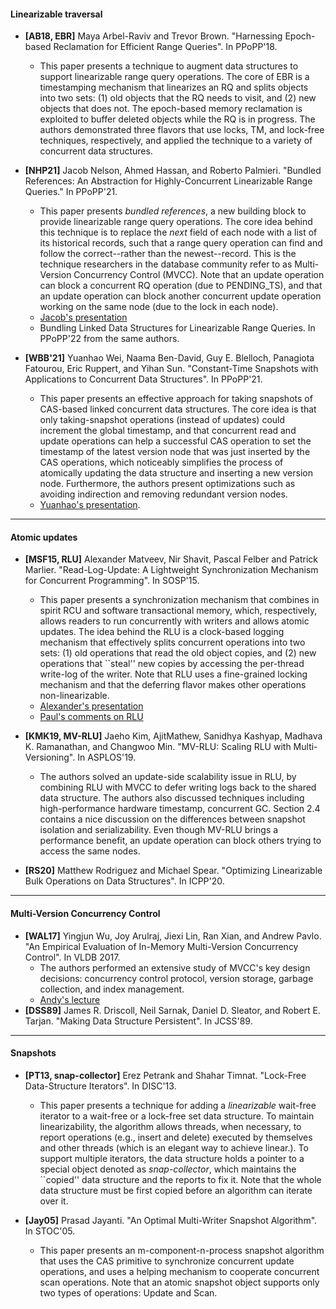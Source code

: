 #### Linearizable traversal

* **[AB18, EBR]** Maya Arbel-Raviv and Trevor Brown. "Harnessing Epoch-based Reclamation for Efficient Range Queries". In PPoPP'18.
    - This paper presents a technique to augment data structures to support linearizable range query operations. The core of EBR is a timestamping mechanism that linearizes an RQ and splits objects into two sets: (1) old objects that the RQ needs to visit, and (2) new objects that does not. The epoch-based memory reclamation is exploited to buffer deleted objects while the RQ is in progress. The authors demonstrated three flavors that use locks, TM, and lock-free techniques, respectively, and applied the technique to a variety of concurrent data structures.

* **[NHP21]** Jacob Nelson, Ahmed Hassan, and Roberto Palmieri. "Bundled References: An Abstraction for Highly-Concurrent Linearizable Range Queries." In PPoPP'21.
    - This paper presents *bundled references*, a new building block to provide linearizable range query operations. The core idea behind this technique is to replace the *next* field of each node with a list of its historical records, such that a range query operation can find and follow the correct--rather than the newest--record. This is the technique researchers in the database community refer to as Multi-Version Concurrency Control (MVCC). Note that an update operation can block a concurrent RQ operation (due to PENDING_TS), and that an update operation can block another concurrent update operation working on the same node (due to the lock in each node).
    - [Jacob's presentation](https://www.youtube.com/watch?v=BoX8QNgeGk0)
    - Bundling Linked Data Structures for Linearizable Range Queries. In PPoPP'22 from the same authors.


* **[WBB'21]** Yuanhao Wei, Naama Ben-David, Guy E. Blelloch, Panagiota Fatourou, Eric Ruppert, and Yihan Sun. "Constant-Time Snapshots with Applications to Concurrent Data Structures". In PPoPP'21.
    - This paper presents an effective approach for taking snapshots of CAS-based linked concurrent data structures. The core idea is that only taking-snapshot operations (instead of updates) could increment the global timestamp, and that concurrent read and update operations can help a successful CAS operation to set the timestamp of the latest version node that was just inserted by the CAS operations, which noticeably simplifies the process of atomically updating the data structure and inserting a new version node. Furthermore, the authors present optimizations such as avoiding indirection and removing redundant version nodes.
    - [Yuanhao's presentation](https://www.youtube.com/watch?v=k4MoXSuKKAE).
---

#### Atomic updates

* **[MSF15, RLU]** Alexander Matveev, Nir Shavit, Pascal Felber and Patrick Marlier. "Read-Log-Update: A Lightweight Synchronization Mechanism for Concurrent Programming". In SOSP'15.
  - This paper presents a synchronization mechanism that combines in spirit RCU and software transactional memory, which, respectively, allows readers to run concurrently with writers and allows atomic updates. The idea behind the RLU is a clock-based logging mechanism that effectively splits concurrent operations into two sets: (1) old operations that read the old object copies, and (2) new operations that ``steal'' new copies by accessing the per-thread write-log of the writer. Note that RLU uses a fine-grained locking mechanism and that the deferring flavor makes other operations non-linearizable.
  - [Alexander's presentation](https://www.youtube.com/watch?v=at9cxc3JTkY)
  - [Paul's comments on RLU](https://lwn.net/Articles/667720/)

* **[KMK19, MV-RLU]** Jaeho Kim, AjitMathew, Sanidhya Kashyap, Madhava K. Ramanathan, and Changwoo Min. "MV-RLU: Scaling RLU with Multi-Versioning". In ASPLOS'19.
  - The authors solved an update-side scalability issue in RLU, by combining RLU with MVCC to defer writing logs back to the shared data structure. The authors also discussed techniques including high-performance hardware timestamp, concurrent GC. Section 2.4 contains a nice discussion on the differences between snapshot isolation and serializability. Even though MV-RLU brings a performance benefit, an update operation can block others trying to access the same nodes.

* **[RS20]** Matthew Rodriguez and Michael Spear. "Optimizing Linearizable Bulk Operations on Data Structures". In ICPP'20.

---

#### Multi-Version Concurrency Control

* **[WAL17]** Yingjun Wu, Joy Arulraj, Jiexi Lin, Ran Xian, and Andrew Pavlo. "An Empirical Evaluation of In-Memory Multi-Version Concurrency Control". In VLDB 2017.
    - The authors performed an extensive study of MVCC's key design decisions: concurrency control protocol, version storage, garbage collection, and index management.
    - [Andy's lecture](https://www.youtube.com/watch?v=1Od_SuOQshM)
* **[DSS89]** James R. Driscoll, Neil Sarnak, Daniel D. Sleator, and Robert E. Tarjan. "Making Data Structure Persistent". In JCSS'89.

---

#### Snapshots
* **[PT13, snap-collector]** Erez Petrank and Shahar Timnat. "Lock-Free Data-Structure Iterators". In DISC'13.
  - This paper presents a technique for adding a *linearizable* wait-free iterator to a wait-free or a lock-free set data structure. To maintain linearizability, the algorithm allows threads, when necessary, to report operations (e.g., insert and delete) executed by themselves and other threads (which is an elegant way to achieve linear.). To support multiple iterators, the data structure holds a pointer to a special object denoted as *snap-collector*, which maintains the ``copied'' data structure and the reports to fix it. Note that the whole data structure must be first copied before an algorithm can iterate over it.

* **[Jay05]** Prasad Jayanti. "An Optimal Multi-Writer Snapshot Algorithm". In STOC'05.
    - This paper presents an m-component-n-process snapshot algorithm that uses the CAS primitive to synchronize concurrent update operations, and uses a helping mechanism to cooperate concurrent scan operations. Note that an atomic snapshot object supports only two types of operations: Update and Scan.

